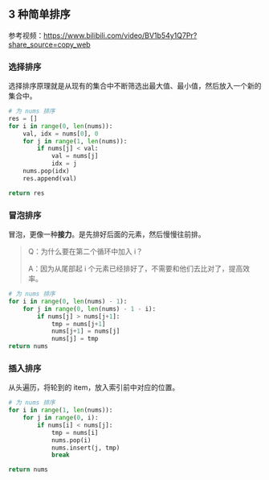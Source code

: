 ## 3 种简单排序

参考视频：https://www.bilibili.com/video/BV1b54y1Q7Pr?share_source=copy_web



### 选择排序

选择排序原理就是从现有的集合中不断筛选出最大值、最小值，然后放入一个新的集合中。

```python
# 为 nums 排序
res = []
for i in range(0, len(nums)):
    val, idx = nums[0], 0
    for j in range(1, len(nums)):
        if nums[j] < val:
            val = nums[j]
            idx = j
    nums.pop(idx)
    res.append(val)

return res
```



### 冒泡排序

冒泡，更像一种**接力**。是先排好后面的元素，然后慢慢往前排。

> Q：为什么要在第二个循环中加入 i？
>
> A：因为从尾部起 i 个元素已经排好了，不需要和他们去比对了，提高效率。

```python
# 为 nums 排序
for i in range(0, len(nums) - 1):
    for j in range(0, len(nums) - 1 - i):
        if nums[j] > nums[j+1]:
            tmp = nums[j+1]
            nums[j+1] = nums[j]
            nums[j] = tmp
return nums
```



### 插入排序

从头遍历，将轮到的 item，放入索引前中对应的位置。

```python
# 为 nums 排序
for i in range(1, len(nums)):
    for j in range(0, i):
        if nums[i] < nums[j]:
            tmp = nums[i]
            nums.pop(i)
            nums.insert(j, tmp)
            break

return nums
```







